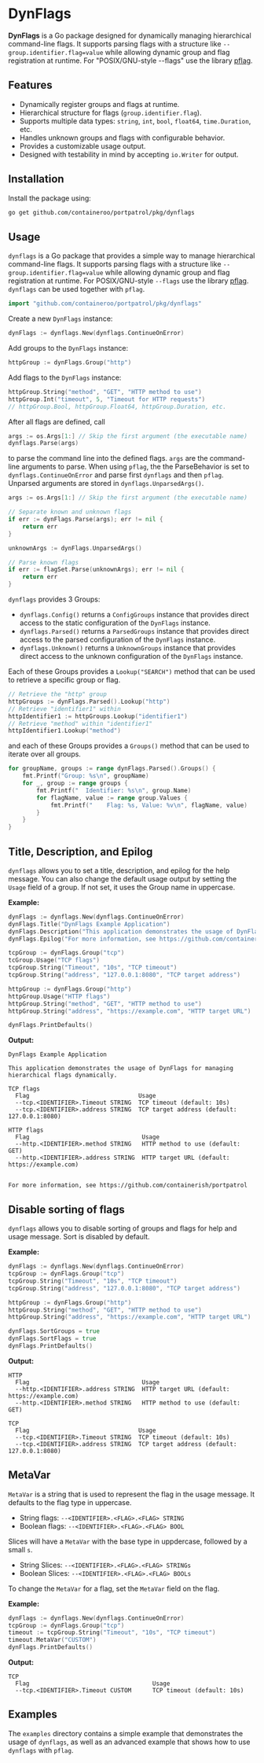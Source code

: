 # DynFlags

**DynFlags** is a Go package designed for dynamically managing hierarchical command-line flags. It supports parsing flags with a structure like `--group.identifier.flag=value` while allowing dynamic group and flag registration at runtime. For "POSIX/GNU-style --flags" use the library [pflag](https://github.com/spf13/pflag).

## Features

- Dynamically register groups and flags at runtime.
- Hierarchical structure for flags (`group.identifier.flag`).
- Supports multiple data types: `string`, `int`, `bool`, `float64`, `time.Duration`, etc.
- Handles unknown groups and flags with configurable behavior.
- Provides a customizable usage output.
- Designed with testability in mind by accepting `io.Writer` for output.

## Installation

Install the package using:

```bash
go get github.com/containeroo/portpatrol/pkg/dynflags
```

## Usage

`dynflags` is a Go package that provides a simple way to manage hierarchical command-line flags.
It supports parsing flags with a structure like `--group.identifier.flag=value` while allowing dynamic group and flag registration at runtime.
For POSIX/GNU-style `--flags` use the library [pflag](https://github.com/spf13/pflag). `dynflags` can be used together with `pflag`.

```go
import "github.com/containeroo/portpatrol/pkg/dynflags"
```

Create a new `DynFlags` instance:

```go
dynFlags := dynflags.New(dynflags.ContinueOnError)
```

Add groups to the `DynFlags` instance:

```go
httpGroup := dynFlags.Group("http")
```

Add flags to the `DynFlags` instance:

```go
httpGroup.String("method", "GET", "HTTP method to use")
httpGroup.Int("timeout", 5, "Timeout for HTTP requests")
// httpGroup.Bool, httpGroup.Float64, httpGroup.Duration, etc.
```

After all flags are defined, call

```go
args := os.Args[1:] // Skip the first argument (the executable name)
dynflags.Parse(args)
```

to parse the command line into the defined flags. `args` are the command-line arguments to parse.
When using `pflag`, the the ParseBehavior is set to `dynflags.ContinueOnError` and parse first `dynflags` and then `pflag`.
Unparsed arguments are stored in `dynflags.UnparsedArgs()`.

```go
args := os.Args[1:] // Skip the first argument (the executable name)

// Separate known and unknown flags
if err := dynFlags.Parse(args); err != nil {
	return err
}

unknownArgs := dynFlags.UnparsedArgs()

// Parse known flags
if err := flagSet.Parse(unknownArgs); err != nil {
	return err
}
```

`dynflags` provides 3 Groups:

- `dynflags.Config()` returns a `ConfigGroups` instance that provides direct access to the static configuration of the `DynFlags` instance.
- `dynflags.Parsed()` returns a `ParsedGroups` instance that provides direct access to the parsed configuration of the `DynFlags` instance.
- `dynflags.Unknown()` returns a `UnknownGroups` instance that provides direct access to the unknown configuration of the `DynFlags` instance.

Each of these Groups provides a `Lookup("SEARCH")` method that can be used to retrieve a specific group or flag.

```go
// Retrieve the "http" group
httpGroups := dynFlags.Parsed().Lookup("http")
// Retrieve "identifier1" within
httpIdentifier1 := httpGroups.Lookup("identifier1")
// Retrieve "method" within "identifier1"
httpIdentifier1.Lookup("method")
```

and each of these Groups provides a `Groups()` method that can be used to iterate over all groups.

```go
for groupName, groups := range dynFlags.Parsed().Groups() {
	fmt.Printf("Group: %s\n", groupName)
	for _, group := range groups {
		fmt.Printf("  Identifier: %s\n", group.Name)
		for flagName, value := range group.Values {
			fmt.Printf("    Flag: %s, Value: %v\n", flagName, value)
		}
	}
}
```

## Title, Description, and Epilog

`dynflags` allows you to set a title, description, and epilog for the help message.
You can also change the default usage output by setting the `Usage` field of a group. If not set, it uses the Group name in uppercase.

**Example:**

```go
dynFlags := dynflags.New(dynflags.ContinueOnError)
dynFlags.Title("DynFlags Example Application")
dynFlags.Description("This application demonstrates the usage of DynFlags for managing hierarchical flags dynamically.")
dynFlags.Epilog("For more information, see https://github.com/containerish/portpatrol")

tcpGroup := dynFlags.Group("tcp")
tcGroup.Usage("TCP flags")
tcpGroup.String("Timeout", "10s", "TCP timeout")
tcpGroup.String("address", "127.0.0.1:8080", "TCP target address")

httpGroup := dynFlags.Group("http")
httpGroup.Usage("HTTP flags")
httpGroup.String("method", "GET", "HTTP method to use")
httpGroup.String("address", "https://example.com", "HTTP target URL")

dynFlags.PrintDefaults()
```

**Output:**

```text
DynFlags Example Application

This application demonstrates the usage of DynFlags for managing hierarchical flags dynamically.

TCP flags
  Flag                               Usage
  --tcp.<IDENTIFIER>.Timeout STRING  TCP timeout (default: 10s)
  --tcp.<IDENTIFIER>.address STRING  TCP target address (default: 127.0.0.1:8080)

HTTP flags
  Flag                                Usage
  --http.<IDENTIFIER>.method STRING   HTTP method to use (default: GET)
  --http.<IDENTIFIER>.address STRING  HTTP target URL (default: https://example.com)


For more information, see https://github.com/containerish/portpatrol
```

## Disable sorting of flags

`dynflags` allows you to disable sorting of groups and flags for help and usage message. Sort is disabled by default.

**Example:**

```go
dynFlags := dynflags.New(dynflags.ContinueOnError)
tcpGroup := dynFlags.Group("tcp")
tcpGroup.String("Timeout", "10s", "TCP timeout")
tcpGroup.String("address", "127.0.0.1:8080", "TCP target address")

httpGroup := dynFlags.Group("http")
httpGroup.String("method", "GET", "HTTP method to use")
httpGroup.String("address", "https://example.com", "HTTP target URL")

dynFlags.SortGroups = true
dynFlags.SortFlags = true
dynFlags.PrintDefaults()
```

**Output:**

```text
HTTP
  Flag                                Usage
  --http.<IDENTIFIER>.address STRING  HTTP target URL (default: https://example.com)
  --http.<IDENTIFIER>.method STRING   HTTP method to use (default: GET)

TCP
  Flag                               Usage
  --tcp.<IDENTIFIER>.Timeout STRING  TCP timeout (default: 10s)
  --tcp.<IDENTIFIER>.address STRING  TCP target address (default: 127.0.0.1:8080)
```

## MetaVar

`MetaVar` is a string that is used to represent the flag in the usage message. It defaults to the flag type in uppercase.

- String flags: `--<IDENTIFIER>.<FLAG>.<FLAG> STRING`
- Boolean flags: `--<IDENTIFIER>.<FLAG>.<FLAG> BOOL`

Slices will have a `MetaVar` with the base type in uppdercase, followed by a small `s`.

- String Slices: `--<IDENTIFIER>.<FLAG>.<FLAG> STRINGs`
- Boolean Slices: `--<IDENTIFIER>.<FLAG>.<FLAG> BOOLs`

To change the `MetaVar` for a flag, set the `MetaVar` field on the flag.

**Example:**

```go
dynFlags := dynflags.New(dynflags.ContinueOnError)
tcpGroup := dynFlags.Group("tcp")
timeout := tcpGroup.String("Timeout", "10s", "TCP timeout")
timeout.MetaVar("CUSTOM")
dynFlags.PrintDefaults()
```

**Output:**

```text
TCP
  Flag                                   Usage
  --tcp.<IDENTIFIER>.Timeout CUSTOM      TCP timeout (default: 10s)
```

## Examples

The `examples` directory contains a simple example that demonstrates the usage of `dynflags`, as well as an advanced example that shows how to use `dynflags` with `pflag`.

